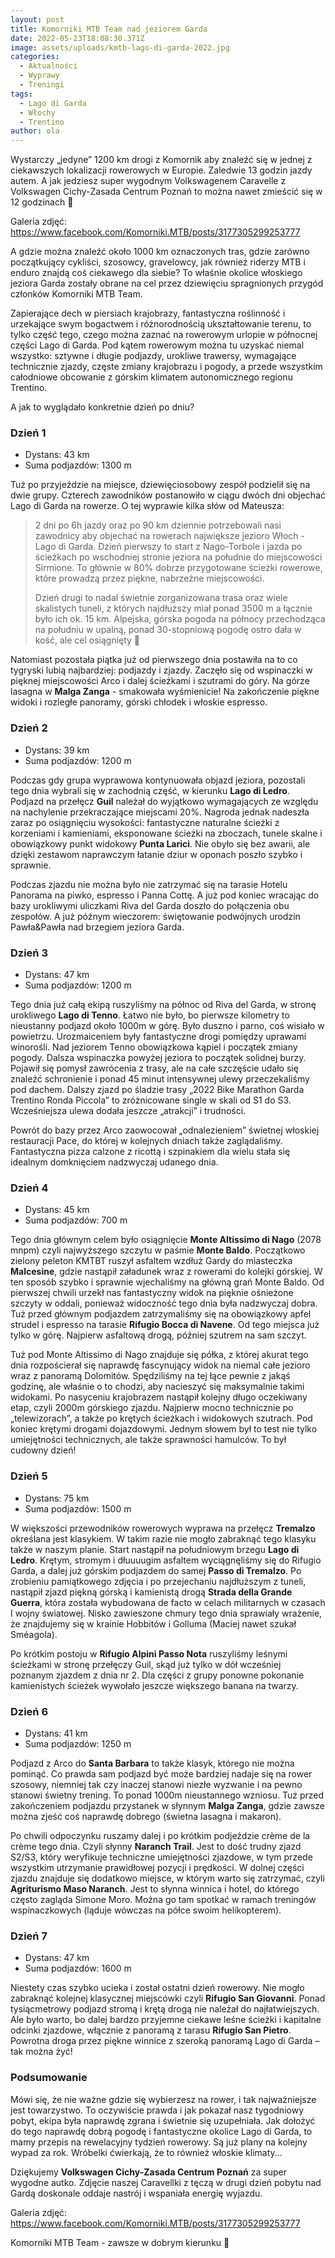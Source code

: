 ```yaml
---
layout: post
title: Komorniki MTB Team nad jeziorem Garda
date: 2022-05-23T18:08:30.371Z
image: assets/uploads/kmtb-lago-di-garda-2022.jpg
categories:
  - Aktualności
  - Wyprawy
  - Treningi
tags:
  - Lago di Garda
  - Włochy
  - Trentino
author: ola
---
```

Wystarczy „jedyne” 1200 km drogi z Komornik aby znaleźć się w jednej z ciekawszych lokalizacji rowerowych w Europie. Zaledwie 13 godzin jazdy autem. A jak jedziesz super wygodnym Volkswagenem Caravelle z Volkswagen Cichy-Zasada Centrum Poznań to można nawet zmieścić się w 12 godzinach 🙂

<!--more-->

Galeria zdjęć: <https://www.facebook.com/Komorniki.MTB/posts/3177305299253777>

A gdzie można znaleźć około 1000 km oznaczonych tras, gdzie zarówno początkujący cykliści, szosowcy, gravelowcy, jak również riderzy MTB i enduro znajdą coś ciekawego dla siebie? To właśnie okolice włoskiego jeziora Garda zostały obrane na cel przez dziewięciu spragnionych przygód członków Komorniki MTB Team.

Zapierające dech w piersiach krajobrazy, fantastyczna roślinność i urzekające swym bogactwem i różnorodnością ukształtowanie terenu, to tylko część tego, czego można zaznać na rowerowym urlopie w północnej części Lago di Garda. Pod kątem rowerowym można tu uzyskać niemal wszystko: sztywne i długie podjazdy, urokliwe trawersy, wymagające technicznie zjazdy, częste zmiany krajobrazu i pogody, a przede wszystkim całodniowe obcowanie z górskim klimatem autonomicznego regionu Trentino.

A jak to wyglądało konkretnie dzień po dniu?

### Dzień 1

* Dystans: 43 km
* Suma podjazdów: 1300 m

Tuż po przyjeździe na miejsce, dziewięciosobowy zespół podzielił się na dwie grupy. Czterech zawodników postanowiło w ciągu dwóch dni objechać Lago di Garda na rowerze. O tej wyprawie kilka słów od Mateusza:

> 2 dni po 6h jazdy oraz po 90 km dziennie potrzebowali nasi zawodnicy aby objechać na rowerach największe jezioro Włoch - Lago di Garda. Dzień pierwszy to start z Nago-Torbole i jazda po ścieżkach po wschodniej stronie jeziora na południe do miejscowości Sirmione. To głównie w 80% dobrze przygotowane ścieżki rowerowe, które prowadzą przez piękne, nabrzeżne miejscowości.  
>
> Dzień drugi to nadal świetnie zorganizowana trasa oraz wiele skalistych tuneli, z których najdłuższy miał ponad 3500 m a łącznie było ich ok. 15 km. Alpejska, górska pogoda na północy przechodząca na południu w upalną, ponad 30-stopniową pogodę ostro dała w kość, ale cel osiągnięty 💪

Natomiast pozostała piątka już od pierwszego dnia postawiła na to co tygryski lubią najbardziej: podjazdy i zjazdy. Zaczęło się od wspinaczki w pięknej miejscowości Arco i dalej ścieżkami i szutrami do góry. Na górze lasagna w **Malga Zanga** - smakowała wyśmienicie! Na zakończenie piękne widoki i rozległe panoramy, górski chłodek i włoskie espresso.

### Dzień 2

* Dystans: 39 km
* Suma podjazdów: 1200 m

Podczas gdy grupa wyprawowa kontynuowała objazd jeziora, pozostali tego dnia wybrali się w zachodnią część, w kierunku **Lago di Ledro**. Podjazd na przełęcz **Guil** należał do wyjątkowo wymagających ze względu na nachylenie przekraczające miejscami 20%. Nagroda jednak nadeszła zaraz po osiągnięciu wysokości: fantastyczne naturalne ścieżki z korzeniami i kamieniami, eksponowane ścieżki na zboczach, tunele skalne i obowiązkowy punkt widokowy **Punta Larici**. Nie obyło się bez awarii, ale dzięki zestawom naprawczym łatanie dziur w oponach poszło szybko i sprawnie.

Podczas zjazdu nie można było nie zatrzymać się na tarasie Hotelu Panorama na piwko, espresso i Panna Cottę. A już pod koniec wracając do bazy urokliwymi uliczkami Riva del Garda doszło do połączenia obu zespołów. A już późnym wieczorem: świętowanie podwójnych urodzin Pawła&Pawła nad brzegiem jeziora Garda.

### Dzień 3

* Dystans: 47 km
* Suma podjazdów: 1200 m

Tego dnia już całą ekipą ruszyliśmy na północ od Riva del Garda, w stronę urokliwego **Lago di Tenno**. Łatwo nie było, bo pierwsze kilometry to nieustanny podjazd około 1000m w górę. Było duszno i parno, coś wisiało w powietrzu. Urozmaiceniem były fantastyczne drogi pomiędzy uprawami winorośli. Nad jeziorem Tenno obowiązkowa kąpiel i początek zmiany pogody. Dalsza wspinaczka powyżej jeziora to początek solidnej burzy. Pojawił się pomysł zawrócenia z trasy, ale na całe szczęście udało się znaleźć schronienie i ponad 45 minut intensywnej ulewy przeczekaliśmy pod dachem. Dalszy zjazd po śladzie trasy „2022 Bike Marathon Garda Trentino Ronda Piccola” to zróżnicowane single w skali od S1 do S3. Wcześniejsza ulewa dodała jeszcze „atrakcji” i trudności.

Powrót do bazy przez Arco zaowocował „odnalezieniem” świetnej włoskiej restauracji Pace, do której w kolejnych dniach także zaglądaliśmy. Fantastyczna pizza calzone z ricottą i szpinakiem dla wielu stała się idealnym domknięciem nadzwyczaj udanego dnia.

### Dzień 4

* Dystans: 45 km
* Suma podjazdów: 700 m

Tego dnia głównym celem było osiągnięcie **Monte Altissimo di Nago** (2078 mnpm) czyli najwyższego szczytu w paśmie **Monte Baldo**. Początkowo zielony peleton KMTBT ruszył asfaltem wzdłuż Gardy do miasteczka **Malcesine**, gdzie nastąpił załadunek wraz z rowerami do kolejki górskiej. W ten sposób szybko i sprawnie wjechaliśmy na główną grań Monte Baldo. Od pierwszej chwili urzekł nas fantastyczny widok na pięknie ośnieżone szczyty w oddali, ponieważ widoczność tego dnia była nadzwyczaj dobra. Tuż przed głównym podjazdem zatrzymaliśmy się na obowiązkowy apfel strudel i espresso na tarasie **Rifugio Bocca di Navene**. Od tego miejsca już tylko w górę. Najpierw asfaltową drogą, później szutrem na sam szczyt.

Tuż pod Monte Altissimo di Nago znajduje się półka, z której akurat tego dnia rozpościerał się naprawdę fascynujący widok na niemal całe jezioro wraz z panoramą Dolomitów. Spędziliśmy na tej łące pewnie z jakąś godzinę, ale właśnie o to chodzi, aby nacieszyć się maksymalnie takimi widokami. Po nasyceniu krajobrazem nastąpił kolejny długo oczekiwany etap, czyli 2000m górskiego zjazdu. Najpierw mocno technicznie po „telewizorach”, a także po krętych ścieżkach i widokowych szutrach. Pod koniec krętymi drogami dojazdowymi. Jednym słowem był to test nie tylko umiejętności technicznych, ale także sprawności hamulców. To był cudowny dzień!

### Dzień 5

* Dystans: 75 km
* Suma podjazdów: 1500 m

W większości przewodników rowerowych wyprawa na przełęcz **Tremalzo** określana jest klasykiem. W takim razie nie mogło zabraknąć tego klasyku także w naszym planie. Start nastąpił na południowym brzegu **Lago di Ledro**. Krętym, stromym i dłuuuugim asfaltem wyciągnęliśmy się do Rifugio Garda, a dalej już górskim podjazdem do samej **Passo di Tremalzo**. Po zrobieniu pamiątkowego zdjęcia i po przejechaniu najdłuższym z tuneli, nastąpił zjazd piękną górską i kamienistą drogą **Strada della Grande Guerra**, która została wybudowana de facto w celach militarnych w czasach I wojny światowej. Nisko zawieszone chmury tego dnia sprawiały wrażenie, że znajdujemy się w krainie Hobbitów i Golluma (Maciej nawet szukał Sméagola).

Po krótkim postoju w **Rifugio Alpini Passo Nota** ruszyliśmy leśnymi ścieżkami w stronę przełęczy Guil, skąd już tylko w dół wcześniej poznanym zjazdem z dnia nr 2. Dla części z grupy ponowne pokonanie kamienistych ścieżek wywołało jeszcze większego banana na twarzy.

### Dzień 6

* Dystans: 41 km
* Suma podjazdów: 1250 m

Podjazd z Arco do **Santa Barbara** to także klasyk, którego nie można pominąć. Co prawda sam podjazd być może bardziej nadaje się na rower szosowy, niemniej tak czy inaczej stanowi niezłe wyzwanie i na pewno stanowi świetny trening. To ponad 1000m nieustannego wzniosu. Tuż przed zakończeniem podjazdu przystanek w słynnym **Malga Zanga**, gdzie zawsze można zjeść coś naprawdę dobrego (świetna lasagna i makaron).

Po chwili odpoczynku ruszamy dalej i po krótkim podjeździe crème de la crème tego dnia. Czyli słynny **Naranch Trail**. Jest to dość trudny zjazd S2/S3, który weryfikuje techniczne umiejętności zjazdowe, w tym przede wszystkim utrzymanie prawidłowej pozycji i prędkości. W dolnej części zjazdu znajduje się dodatkowo miejsce, w którym warto się zatrzymać, czyli **Agriturismo Maso Naranch**. Jest to słynna winnica i hotel, do którego często zagląda Simone Moro. Można go tam spotkać w ramach treningów wspinaczkowych (ląduje wówczas na półce swoim helikopterem).

### Dzień 7

* Dystans: 47 km
* Suma podjazdów: 1600 m

Niestety czas szybko ucieka i został ostatni dzień rowerowy. Nie mogło zabraknąć kolejnej klasycznej miejscówki czyli **Rifugio San Giovanni**. Ponad tysiącmetrowy podjazd stromą i krętą drogą nie należał do najłatwiejszych. Ale było warto, bo dalej bardzo przyjemne ciekawe leśne ścieżki i kapitalne odcinki zjazdowe, włącznie z panoramą z tarasu **Rifugio San Pietro**. Powrotna droga przez piękne winnice z szeroką panoramą Lago di Garda – tak można żyć!

### Podsumowanie

Mówi się, że nie ważne gdzie się wybierzesz na rower, i tak najważniejsze jest towarzystwo. To oczywiście prawda i jak pokazał nasz tygodniowy pobyt, ekipa była naprawdę zgrana i świetnie się uzupełniała. Jak dołożyć do tego naprawdę dobrą pogodę i fantastyczne okolice Lago di Garda, to mamy przepis na rewelacyjny tydzień rowerowy. Są już plany na kolejny wypad za rok. Wróbelki ćwierkają, że to również włoskie klimaty...

Dziękujemy **Volkswagen Cichy-Zasada Centrum Poznań** za super wygodne autko. Zdjęcie naszej Caravellki z tęczą w drugi dzień pobytu nad Gardą doskonale oddaje nastrój 
i wspaniała energię wyjazdu. 

Galeria zdjęć: <https://www.facebook.com/Komorniki.MTB/posts/3177305299253777>

Komorniki MTB Team - zawsze w dobrym kierunku 🙂